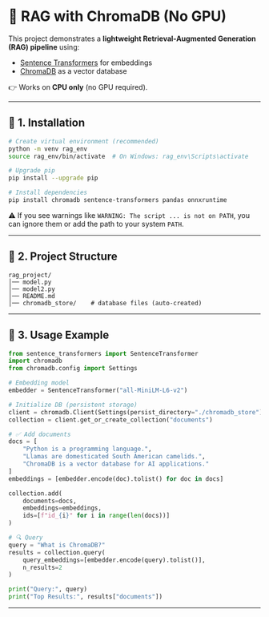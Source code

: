 
# 📘 RAG with ChromaDB (No GPU)

This project demonstrates a **lightweight Retrieval-Augmented Generation (RAG) pipeline** using:

* [Sentence Transformers](https://www.sbert.net/) for embeddings
* [ChromaDB](https://www.trychroma.com/) as a vector database

👉 Works on **CPU only** (no GPU required).

---

## 🚀 1. Installation

```bash
# Create virtual environment (recommended)
python -m venv rag_env
source rag_env/bin/activate  # On Windows: rag_env\Scripts\activate

# Upgrade pip
pip install --upgrade pip

# Install dependencies
pip install chromadb sentence-transformers pandas onnxruntime
```

⚠️ If you see warnings like
`WARNING: The script ... is not on PATH`,
you can ignore them or add the path to your system `PATH`.

---

## 📂 2. Project Structure

```
rag_project/
│── model.py
│── model2.py          
│── README.md          
│── chromadb_store/    # database files (auto-created)
```

---

## 📝 3. Usage Example

```python
from sentence_transformers import SentenceTransformer
import chromadb
from chromadb.config import Settings

# Embedding model
embedder = SentenceTransformer("all-MiniLM-L6-v2")

# Initialize DB (persistent storage)
client = chromadb.Client(Settings(persist_directory="./chromadb_store"))
collection = client.get_or_create_collection("documents")

# ✅ Add documents
docs = [
    "Python is a programming language.",
    "Llamas are domesticated South American camelids.",
    "ChromaDB is a vector database for AI applications."
]
embeddings = [embedder.encode(doc).tolist() for doc in docs]

collection.add(
    documents=docs,
    embeddings=embeddings,
    ids=[f"id_{i}" for i in range(len(docs))]
)

# 🔍 Query
query = "What is ChromaDB?"
results = collection.query(
    query_embeddings=[embedder.encode(query).tolist()],
    n_results=2
)

print("Query:", query)
print("Top Results:", results["documents"])
```

---

